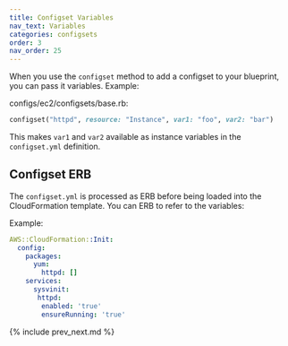 ```yaml
---
title: Configset Variables
nav_text: Variables
categories: configsets
order: 3
nav_order: 25
---
```


When you use the `configset` method to add a configset to your blueprint, you can pass it variables.  Example:

configs/ec2/configsets/base.rb:

```ruby
configset("httpd", resource: "Instance", var1: "foo", var2: "bar")
```

This makes `var1` and `var2` available as instance variables in the `configset.yml` definition.

## Configset ERB

The `configset.yml` is processed as ERB before being loaded into the CloudFormation template.  You can ERB to refer to the variables:

Example:

```yaml
AWS::CloudFormation::Init:
  config:
    packages:
      yum:
        httpd: []
    services:
      sysvinit:
       httpd:
        enabled: 'true'
        ensureRunning: 'true'
```

{% include prev_next.md %}
